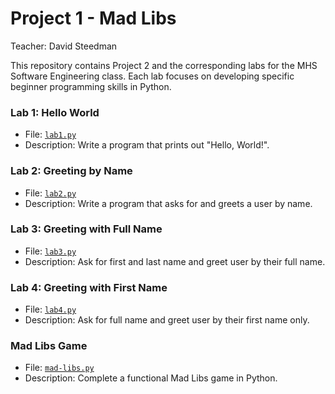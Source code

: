 # Project 1 - Mad Libs

Teacher: David Steedman

This repository contains Project 2 and the corresponding labs for the MHS Software Engineering class. 
Each lab focuses on developing specific beginner programming skills in Python.

### Lab 1: Hello World
- File: [`lab1.py`](lab1.py)
- Description: Write a program that prints out "Hello, World!".

### Lab 2: Greeting by Name
- File: [`lab2.py`](lab2.py)
- Description: Write a program that asks for and greets a user by name.

### Lab 3: Greeting with Full Name
- File: [`lab3.py`](lab3.py)
- Description: Ask for first and last name and greet user by their full name.

### Lab 4: Greeting with First Name
- File: [`lab4.py`](lab4.py)
- Description: Ask for full name and greet user by their first name only.

### Mad Libs Game
- File: [`mad-libs.py`](mad-libs.py)
- Description: Complete a functional Mad Libs game in Python.